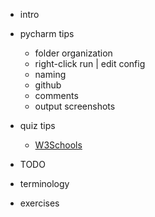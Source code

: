 
- intro

- pycharm tips
  - folder organization
  - right-click run | edit config
  - naming 
  - github
  - comments
  - output screenshots
- quiz tips
  - [W3Schools](https://www.w3schools.com/python/default.asp)
  
- TODO
  
- terminology

- exercises

